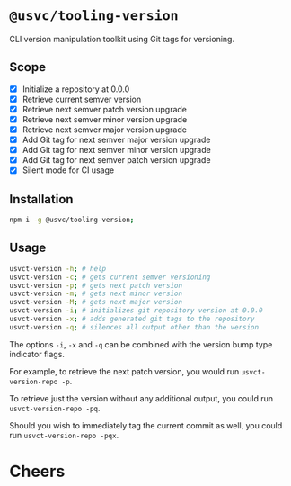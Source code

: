 # `@usvc/tooling-version`
CLI version manipulation toolkit using Git tags for versioning.

## Scope

- [x] Initialize a repository at 0.0.0
- [x] Retrieve current semver version
- [x] Retrieve next semver patch version upgrade
- [x] Retrieve next semver minor version upgrade
- [x] Retrieve next semver major version upgrade
- [x] Add Git tag for next semver major version upgrade
- [x] Add Git tag for next semver minor version upgrade
- [x] Add Git tag for next semver patch version upgrade
- [x] Silent mode for CI usage

## Installation

```bash
npm i -g @usvc/tooling-version;
```

## Usage

```bash
usvct-version -h; # help
usvct-version -c; # gets current semver versioning
usvct-version -p; # gets next patch version
usvct-version -m; # gets next minor version
usvct-version -M; # gets next major version
usvct-version -i; # initializes git repository version at 0.0.0
usvct-version -x; # adds generated git tags to the repository
usvct-version -q; # silences all output other than the version
```

The options `-i`, `-x` and `-q` can be combined with the version bump type indicator flags.

For example, to retrieve the next patch version, you would run `usvct-version-repo -p`.

To retrieve just the version without any additional output, you could run `usvct-version-repo -pq`.

Should you wish to immediately tag the current commit as well, you could run `usvct-version-repo -pqx`.

# Cheers